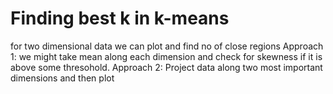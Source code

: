 # Finding best k in k-means
for two dimensional data we can plot and find no of close regions
Approach 1: we might take mean along each dimension and check for skewness if it is above some thresohold.
Approach 2: Project data along two most important dimensions and then plot 

